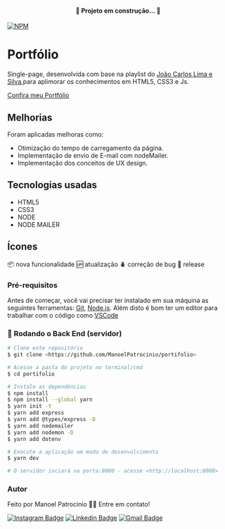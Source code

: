 <h4 align="center"> 
	🚧  Projeto em construção...  🚧
</h4>

[![NPM](https://img.shields.io/npm/l/react)](https://github.com/ManoelPatrocinio/portifolio/blob/main/LICENSE) 

# Portfólio
 Single-page, desenvolvida com base na playlist do [João Carlos Lima e Silva](https://youtube.com/playlist?list=PLM_90--7SomWgfPYCXnpuoY2L-Z_Z-AiV),para aplimorar os conhecimentos em HTML5, CSS3 e Js.

[Confira meu Portfólio](https://portifoliomanoel.herokuapp.com/#)

## Melhorias
  Foram aplicadas melhoras como:
  * Otimização do tempo de carregamento da página.
  * Implementação de envio de E-mail com nodeMailer.
  * Implementação dos conceitos de UX design.
  

## Tecnologias usadas
  * HTML5 
  * CSS3
  * NODE
  * NODE MAILER


## Ícones
:package: nova funcionalidade
:up: atualização
:beetle: correção de bug
:checkered_flag: release



### Pré-requisitos

Antes de começar, você vai precisar ter instalado em sua máquina as seguintes ferramentas:
[Git](https://git-scm.com), [Node.js](https://nodejs.org/en/). 
Além disto é bom ter um editor para trabalhar com o código como [VSCode](https://code.visualstudio.com/)

### 🎲 Rodando o Back End (servidor)

```bash
# Clone este repositório
$ git clone <https://github.com/ManoelPatrocinio/portifolio>

# Acesse a pasta do projeto no terminal/cmd
$ cd portifolio

# Instale as dependências
$ npm install
$ npm install --global yarn
$ yarn init -Y                             
$ yarn add express                         
$ yarn add @types/express -D               
$ yarn add nodemailer                     
$ yarn add nodemon -D 
$ yarn add dotenv

# Execute a aplicação em modo de desenvolvimento
$ yarn dev

# O servidor inciará na porta:8000 - acesse <http://localhost:8000>


```

### Autor

Feito por Manoel Patrocinio 👋🏽 Entre em contato!

[![Instagram Badge](https://img.shields.io/badge/Manoel-E4405F?style=flat-square&logo=instagram&logoColor=white=https://www.instagram.com/patrocinioiii/)](https://www.instagram.com/patrocinioiii/) [![Linkedin Badge](https://img.shields.io/badge/-Manoel-blue?style=flat-square&logo=Linkedin&logoColor=white&link=https://linkedin.com/in/manoel-patrocinio-1b342b203/)](https://linkedin.com/in/manoel-patrocinio-1b342b203) 
[![Gmail Badge](https://img.shields.io/badge/-manoelpatrocinio99@gmail.com-c14438?style=flat-square&logo=Gmail&logoColor=white&link=mailto:manoelpatrocinio99@gmail.com)](mailto:manoelpatrocinio99@gmail.com)
